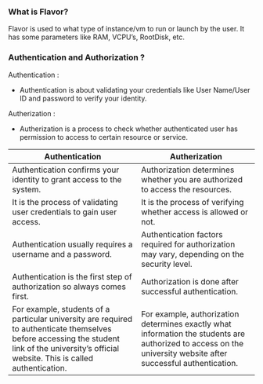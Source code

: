 ### What is Flavor?
Flavor is used to what type of instance/vm to run or launch by the user. It has some parameters like RAM, VCPU’s, RootDisk, etc.

### Authentication and Authorization ?

Authentication : 
* Authentication is about validating your credentials like User Name/User ID and password to verify your identity.

Autherization : 
* Autherization is a process to check whether authenticated user has permission to access to certain resource or service.

| Authentication | Autherization |
---|---|
| Authentication confirms your identity to grant access to the system.	| Authorization determines whether you are authorized to access the resources. |
| It is the process of validating user credentials to gain user access.	| It is the process of verifying whether access is allowed or not. |
| Authentication usually requires a username and a password. | Authentication factors required for authorization may vary, depending on the security level. |
| Authentication is the first step of authorization so always comes first.	| Authorization is done after successful authentication. |
|For example, students of a particular university are required to authenticate themselves before accessing the student link of the university’s official website. This is called authentication.	| For example, authorization determines exactly what information the students are authorized to access on the university website after successful authentication.|
